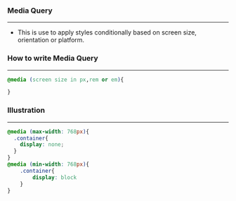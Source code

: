 ### Media Query
--------------------
- This is use to apply styles conditionally based on screen size, orientation or platform.

### How to write Media Query
------------------------------

```css
@media (screen size in px,rem or em){

}
```

### Illustration
-------------------

```css
@media (max-width: 768px){
  .container{
    display: none;
  }
}
@media (min-width: 768px){
    .container{
        display: block
    }
}
